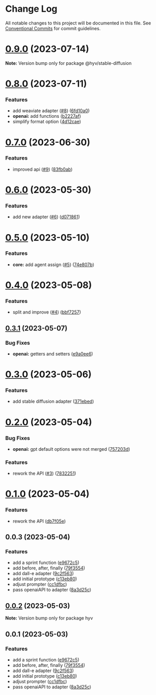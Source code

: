 # Change Log

All notable changes to this project will be documented in this file.
See [Conventional Commits](https://conventionalcommits.org) for commit guidelines.

# [0.9.0](https://github.com/failfa-st/hyv/compare/v0.8.0...v0.9.0) (2023-07-14)

**Note:** Version bump only for package @hyv/stable-diffusion





# [0.8.0](https://github.com/failfa-st/hyv/compare/v0.7.0...v0.8.0) (2023-07-11)

### Features

- add weaviate adapter ([#8](https://github.com/failfa-st/hyv/issues/8))
  ([6fd10a0](https://github.com/failfa-st/hyv/commit/6fd10a090ceed0aaba3feceaff6206dad3bb89e5))
- **openai:** add functions
  ([b2227af](https://github.com/failfa-st/hyv/commit/b2227af2e10eb8a43000d6b3d8496d211b0e4001))
- simplify format option
  ([4d12cae](https://github.com/failfa-st/hyv/commit/4d12cae67b300711a020d7b8beedab480a79a58d))

# [0.7.0](https://github.com/failfa-st/hyv/compare/v0.6.0...v0.7.0) (2023-06-30)

### Features

- improved api ([#9](https://github.com/failfa-st/hyv/issues/9))
  ([83fb0ab](https://github.com/failfa-st/hyv/commit/83fb0abfc09c4ea9c48a52d756799711c02b4706))

# [0.6.0](https://github.com/failfa-st/hyv/compare/v0.5.0...v0.6.0) (2023-05-30)

### Features

- add new adapter ([#6](https://github.com/failfa-st/hyv/issues/6))
  ([d071861](https://github.com/failfa-st/hyv/commit/d07186190536f4909a36e9478a9e224d1dcd2863))

# [0.5.0](https://github.com/failfa-st/hyv/compare/v0.4.0...v0.5.0) (2023-05-10)

### Features

- **core:** add agent assign ([#5](https://github.com/failfa-st/hyv/issues/5))
  ([74e807b](https://github.com/failfa-st/hyv/commit/74e807b22c4df87be0daa50a2aedc7f1cf003a43))

# [0.4.0](https://github.com/failfa-st/hyv/compare/v0.3.1...v0.4.0) (2023-05-08)

### Features

- split and improve ([#4](https://github.com/failfa-st/hyv/issues/4))
  ([bbf7257](https://github.com/failfa-st/hyv/commit/bbf7257150418b4b9603ba2d6299d6e96f821622))

## [0.3.1](https://github.com/failfa-st/hyv/compare/v0.3.0...v0.3.1) (2023-05-07)

### Bug Fixes

- **openai:** getters and setters
  ([e9a0ee6](https://github.com/failfa-st/hyv/commit/e9a0ee62fee184c3cadfb768a5956340ac441767))

# [0.3.0](https://github.com/failfa-st/hyv/compare/v0.2.0...v0.3.0) (2023-05-06)

### Features

- add stable diffusion adapter
  ([371ebed](https://github.com/failfa-st/hyv/commit/371ebed9bdc3130416047b46058fd6787c5b38a6))

# [0.2.0](https://github.com/failfa-st/hyv/compare/v0.0.3...v0.2.0) (2023-05-04)

### Bug Fixes

- **openai:** gpt default options were not merged
  ([757203d](https://github.com/failfa-st/hyv/commit/757203d80f8a9fda3513ff1400b8fdf631453dad))

### Features

- rework the API ([#3](https://github.com/failfa-st/hyv/issues/3))
  ([7832251](https://github.com/failfa-st/hyv/commit/78322511fa06616f5fa4de5fc89b17f337faa42d))

# [0.1.0](https://github.com/failfa-st/hyv/compare/v0.0.3...v0.1.0) (2023-05-04)

### Features

- rework the API
  ([db7f05e](https://github.com/failfa-st/hyv/commit/db7f05ec7264dc84849808c4f7b00cf2335aab93))

## 0.0.3 (2023-05-04)

### Features

- add a sprint function
  ([e9672c5](https://github.com/failfa-st/hyv/commit/e9672c5a6826c7fe38e095697c81cc473f835821))
- add before, after, finally
  ([79f3554](https://github.com/failfa-st/hyv/commit/79f3554219a324310d158fbea776d1aa8395e010))
- add dall-e adapter
  ([9c2f563](https://github.com/failfa-st/hyv/commit/9c2f5634be26e23b74289a0baa3c626b9cc9835f))
- add initial prototype
  ([c13eb80](https://github.com/failfa-st/hyv/commit/c13eb80b3b183cab736061365325c143e9f01bb8))
- adjust prompter
  ([cc1dfbc](https://github.com/failfa-st/hyv/commit/cc1dfbc5b69ea87814bef8fdb2e91b55b1402a87))
- pass openaiAPI to adapter
  ([8a3d25c](https://github.com/failfa-st/hyv/commit/8a3d25ce7752f3e20621791459b9523e8f05cc7c))

## [0.0.2](https://github.com/failfa-st/hyv/compare/v0.0.1...v0.0.2) (2023-05-03)

**Note:** Version bump only for package hyv

## 0.0.1 (2023-05-03)

### Features

- add a sprint function
  ([e9672c5](https://github.com/failfa-st/hyv/commit/e9672c5a6826c7fe38e095697c81cc473f835821))
- add before, after, finally
  ([79f3554](https://github.com/failfa-st/hyv/commit/79f3554219a324310d158fbea776d1aa8395e010))
- add dall-e adapter
  ([9c2f563](https://github.com/failfa-st/hyv/commit/9c2f5634be26e23b74289a0baa3c626b9cc9835f))
- add initial prototype
  ([c13eb80](https://github.com/failfa-st/hyv/commit/c13eb80b3b183cab736061365325c143e9f01bb8))
- adjust prompter
  ([cc1dfbc](https://github.com/failfa-st/hyv/commit/cc1dfbc5b69ea87814bef8fdb2e91b55b1402a87))
- pass openaiAPI to adapter
  ([8a3d25c](https://github.com/failfa-st/hyv/commit/8a3d25ce7752f3e20621791459b9523e8f05cc7c))
